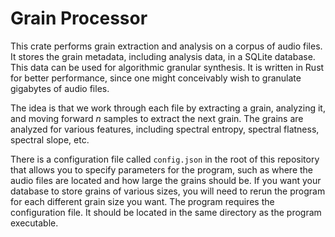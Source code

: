 # Grain Processor
This crate performs grain extraction and analysis on a corpus of audio files. It stores the grain metadata, including analysis data, in a SQLite database. This data can be used for algorithmic granular synthesis. It is written in Rust for better performance, since one might conceivably wish to granulate gigabytes of audio files.

The idea is that we work through each file by extracting a grain, analyzing it, and moving forward *n* samples to extract the next grain. The grains are analyzed for various features, including spectral entropy, spectral flatness, spectral slope, etc.

There is a configuration file called `config.json` in the root of this repository that allows you to specify parameters for the program, such as where the audio files are located and how large the grains should be. If you want your database to store grains of various sizes, you will need to rerun the program for each different grain size you want. The program requires the configuration file. It should be located in the same directory as the program executable.
